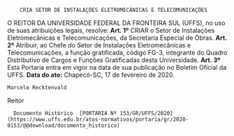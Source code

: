         CRIA SETOR DE INSTALAÇÕES ELETROMECÂNICAS E TELECOMUNICAÇÕES  

 O REITOR DA UNIVERSIDADE FEDERAL DA FRONTEIRA SUL (UFFS), no uso de suas atribuições legais, resolve:   **Art. 1º**  CRIAR o Setor de Instalações Eletromecânicas e Telecomunicações, da Secretaria Especial de Obras.   **Art. 2º**  Atribuir, ao Chefe do Setor de Instalações Eletromecânicas e Telecomunicações, a função gratificada, código FG-3, integrante do Quadro Distributivo de Cargos e Funções Gratificadas desta Universidade.   **Art. 3º**  Esta Portaria entra em vigor na data de sua publicação no Boletim Oficial da UFFS.        **Data do ato:** Chapecó-SC, 17 de fevereiro de 2020.   
 

    Marcelo Recktenvald   
 Reitor 

      Documento Histórico  [PORTARIA Nº 153/GR/UFFS/2020](https://www.uffs.edu.br/atos-normativos/portaria/gr/2020-0153/@@download/documento_historico)     
      